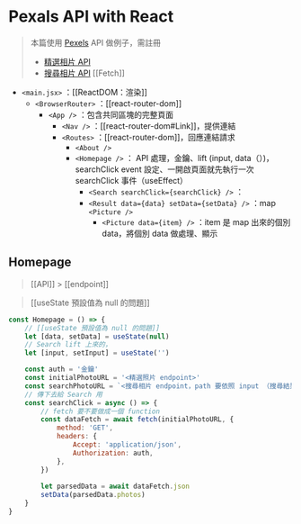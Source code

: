 # Pexals API with React
>本篇使用 [Pexels](https://www.pexels.com/zh-tw/api/documentation/?) API 做例子，需註冊
>- [精選相片 API](https://www.pexels.com/zh-tw/api/documentation/?#photos-curated)
>- [搜尋相片 API](https://www.pexels.com/zh-tw/api/documentation/?#photos-search)
>[[Fetch]]

- `<main.jsx>` ：[[ReactDOM：渲染]]
	- `<BrowserRouter>` ：[[react-router-dom]]
		- `<App />` ：包含共同區塊的完整頁面
			- `<Nav />` ：[[react-router-dom#Link]]，提供連結
			- `<Routes>` ：[[react-router-dom]]，回應連結請求
				- `<About />` 
				- `<Homepage />` ： API 處理，金鑰、lift (input, data（）)，searchClick event 設定、一開啟頁面就先執行一次 searchClick 事件（useEffect）
					- `<Search searchClick={searchClick} />` ：
					- `<Result data={data} setData={setData} />` ：map `<Picture />`
						- `<Picture data={item} />` ：item 是 map 出來的個別 data，將個別 data 做處理、顯示

## Homepage
>[[API]] > [[endpoint]]

>[[useState 預設值為 null 的問題]]
```jsx
const Homepage = () => {
	// [[useState 預設值為 null 的問題]]
	let [data, setData] = useState(null)
	// Search lift 上來的，
	let [input, setInput] = useState('')

	const auth = '金鑰'
	const initialPhotoURL = '<精選照片 endpoint>'
	const searchPhotoURL = `<搜尋相片 endpoint，path 要依照 input （搜尋結果）state>`
	// 傳下去給 Search 用
	const searchClick = async () => {
		// fetch 要不要做成一個 function
		const dataFetch = await fetch(initialPhotoURL, {
			method: 'GET',
			headers: {
				Accept: 'application/json',
				Authorization: auth,
			},
		})
				
		let parsedData = await dataFetch.json
		setData(parsedData.photos)
	}
}
```